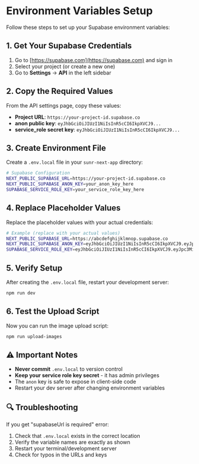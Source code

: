 # Environment Variables Setup

Follow these steps to set up your Supabase environment variables:

## 1. Get Your Supabase Credentials

1. Go to [https://supabase.com](https://supabase.com) and sign in
2. Select your project (or create a new one)
3. Go to **Settings** → **API** in the left sidebar

## 2. Copy the Required Values

From the API settings page, copy these values:

- **Project URL**: `https://your-project-id.supabase.co`
- **anon public key**: `eyJhbGciOiJIUzI1NiIsInR5cCI6IkpXVCJ9...`
- **service_role secret key**: `eyJhbGciOiJIUzI1NiIsInR5cCI6IkpXVCJ9...`

## 3. Create Environment File

Create a `.env.local` file in your `sunr-next-app` directory:

```bash
# Supabase Configuration
NEXT_PUBLIC_SUPABASE_URL=https://your-project-id.supabase.co
NEXT_PUBLIC_SUPABASE_ANON_KEY=your_anon_key_here
SUPABASE_SERVICE_ROLE_KEY=your_service_role_key_here
```

## 4. Replace Placeholder Values

Replace the placeholder values with your actual credentials:

```bash
# Example (replace with your actual values)
NEXT_PUBLIC_SUPABASE_URL=https://abcdefghijklmnop.supabase.co
NEXT_PUBLIC_SUPABASE_ANON_KEY=eyJhbGciOiJIUzI1NiIsInR5cCI6IkpXVCJ9.eyJpc3MiOiJzdXBhYmFzZSIsInJlZiI6ImFiY2RlZmdoaWprbG1ub3AiLCJyb2xlIjoiYW5vbiIsImlhdCI6MTYzNjQ5NjAwMCwiZXhwIjoxOTUyMDcyMDAwfQ.example
SUPABASE_SERVICE_ROLE_KEY=eyJhbGciOiJIUzI1NiIsInR5cCI6IkpXVCJ9.eyJpc3MiOiJzdXBhYmFzZSIsInJlZiI6ImFiY2RlZmdoaWprbG1ub3AiLCJyb2xlIjoic2VydmljZV9yb2xlIiwiaWF0IjoxNjM2NDk2MDAwLCJleHAiOjE5NTIwNzIwMDB9.example
```

## 5. Verify Setup

After creating the `.env.local` file, restart your development server:

```bash
npm run dev
```

## 6. Test the Upload Script

Now you can run the image upload script:

```bash
npm run upload-images
```

## ⚠️ Important Notes

- **Never commit** `.env.local` to version control
- **Keep your service role key secret** - it has admin privileges
- The `anon` key is safe to expose in client-side code
- Restart your dev server after changing environment variables

## 🔍 Troubleshooting

If you get "supabaseUrl is required" error:

1. Check that `.env.local` exists in the correct location
2. Verify the variable names are exactly as shown
3. Restart your terminal/development server
4. Check for typos in the URLs and keys
